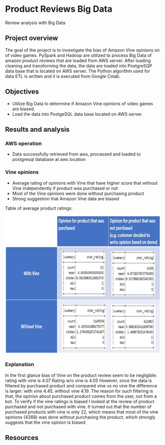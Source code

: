 # Product Reviews Big Data
Review analysis with Big Data

## Project overview
The goal of the project is to investigate the bias of Amazon Vine opinions on of video games. PySpark and Hadoop are utilized to process Big Data of amazon product reviews that are loaded from AWS server. After loading cleaning and transforming the data, the data are loaded into PostgreSQP data base that is located on AWS server. The Python algorithm used for data ETL is written and it is executed from Google Colab.

## Objectives
* Utilize Big Data to determine if Amazon Vine opinions of video games are biased.
* Load the data into PostgeSQL data base located on AWS server.

## Results and analysis

### AWS operation
* Data successfully retrieved from aws, processed and loaded to postgresql database at aws location

### Vine opinions
* Average rating of opinions with Vine that have higher score that without Vine independently if product was purchased or not
* Most of the Vine opinions were done without purchasing product
* Strong suggestion that Amazon Vine data are biased  

Table of average product ratings:
<p align="center">
<img src="https://github.com/tolewicz/Product_Reviews_Big_Data/blob/main/VIne_table.JPG" width="700" height= "450" title= "2D log">
</p>

### Explanation 
In the first glance bias of Vine on the product review seem to be negligible: rating with vine is 4.07 Rating w/o vine is 4.05
However, once the data is filtered by purchased product and compared vine vs no vine the difference is larger: with vine 4.45, without vine 4.19. The reason for such filtering is that, the opinion about purchased product comes from the user, not from a bot. To verify if the vine ratings is biased I looked at the review of product purchased and not purchased with vine. It turned out that the number of purchased products with vine is only 22, which means that most of the vine opinions (4268) was done without purchasing the product, which strongly suggests that the vine opinion is biased

## Resources 



